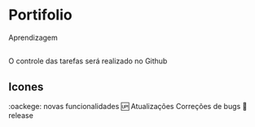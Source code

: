 # Portifolio
Aprendizagem

##

O controle das tarefas será realizado no Github

## Icones

:oackege: novas funcionalidades
:up: Atualizações Correções de bugs
:checkered_flag: release